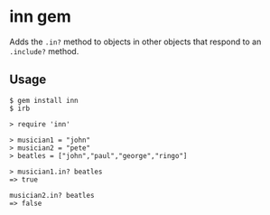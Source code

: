 # inn gem
Adds the `.in?` method to objects in other objects that respond to an `.include?` method.


## Usage
```
$ gem install inn
$ irb

> require 'inn'

> musician1 = "john"
> musician2 = "pete"
> beatles = ["john","paul","george","ringo"]

> musician1.in? beatles
=> true

musician2.in? beatles
=> false
```

